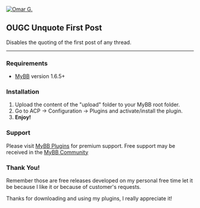 [![Omar G.](http://omarg.me/public/images/logo.png "Omar G. MyBB Page")](http://omarg.me/mybb "Omar G. MyBB Page")

## OUGC Unquote First Post
Disables the quoting of the first post of any thread.

***

### Requirements
- [MyBB](http://www.mybb.com/downloads "Download MyBB") version 1.6.5+

### Installation
1. Upload the content of the "upload" folder to your MyBB root folder.
2. Go to ACP -> Configuration -> Plugins and activate/install the plugin.
4. __Enjoy!__

### Support
Please visit [MyBB Plugins](http://forums.mybb-plugins.com/Forum-Free-Plugins--29 "Visit MyBB Plugins") for premium support. Free support may be received in the [MyBB Community](http://community.mybb.com "Visit MyBB Community")

### Thank You!
Remember those are free releases developed on my personal free time let it be because I like it or because of customer's requests.

Thanks for downloading and using my plugins, I really appreciate it!